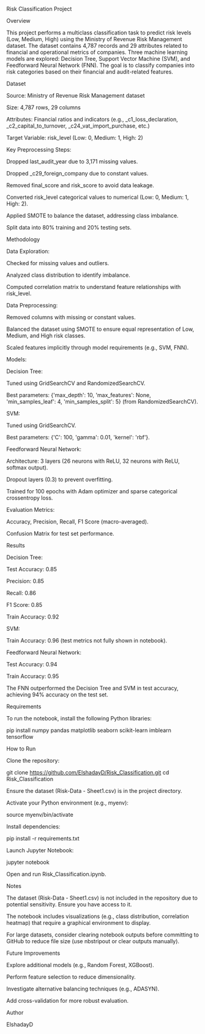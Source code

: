 Risk Classification Project

Overview

This project performs a multiclass classification task to predict risk levels (Low, Medium, High) using the Ministry of Revenue Risk Management dataset. The dataset contains 4,787 records and 29 attributes related to financial and operational metrics of companies. Three machine learning models are explored: Decision Tree, Support Vector Machine (SVM), and Feedforward Neural Network (FNN). The goal is to classify companies into risk categories based on their financial and audit-related features.

Dataset





Source: Ministry of Revenue Risk Management dataset



Size: 4,787 rows, 29 columns



Attributes: Financial ratios and indicators (e.g., _c1_loss_declaration, _c2_capital_to_turnover, _c24_vat_import_purchase, etc.)



Target Variable: risk_level (Low: 0, Medium: 1, High: 2)



Key Preprocessing Steps:





Dropped last_audit_year due to 3,171 missing values.



Dropped _c29_foreign_company due to constant values.



Removed final_score and risk_score to avoid data leakage.



Converted risk_level categorical values to numerical (Low: 0, Medium: 1, High: 2).



Applied SMOTE to balance the dataset, addressing class imbalance.



Split data into 80% training and 20% testing sets.

Methodology





Data Exploration:





Checked for missing values and outliers.



Analyzed class distribution to identify imbalance.



Computed correlation matrix to understand feature relationships with risk_level.



Data Preprocessing:





Removed columns with missing or constant values.



Balanced the dataset using SMOTE to ensure equal representation of Low, Medium, and High risk classes.



Scaled features implicitly through model requirements (e.g., SVM, FNN).



Models:





Decision Tree:





Tuned using GridSearchCV and RandomizedSearchCV.



Best parameters: {'max_depth': 10, 'max_features': None, 'min_samples_leaf': 4, 'min_samples_split': 5} (from RandomizedSearchCV).



SVM:





Tuned using GridSearchCV.



Best parameters: {'C': 100, 'gamma': 0.01, 'kernel': 'rbf'}.



Feedforward Neural Network:





Architecture: 3 layers (26 neurons with ReLU, 32 neurons with ReLU, softmax output).



Dropout layers (0.3) to prevent overfitting.



Trained for 100 epochs with Adam optimizer and sparse categorical crossentropy loss.



Evaluation Metrics:





Accuracy, Precision, Recall, F1 Score (macro-averaged).



Confusion Matrix for test set performance.

Results





Decision Tree:





Test Accuracy: 0.85



Precision: 0.85



Recall: 0.86



F1 Score: 0.85



Train Accuracy: 0.92



SVM:





Train Accuracy: 0.96 (test metrics not fully shown in notebook).



Feedforward Neural Network:





Test Accuracy: 0.94



Train Accuracy: 0.95

The FNN outperformed the Decision Tree and SVM in test accuracy, achieving 94% accuracy on the test set.

Requirements

To run the notebook, install the following Python libraries:

pip install numpy pandas matplotlib seaborn scikit-learn imblearn tensorflow

How to Run





Clone the repository:

git clone https://github.com/ElshadayD/Risk_Classification.git
cd Risk_Classification



Ensure the dataset (Risk-Data - Sheet1.csv) is in the project directory.



Activate your Python environment (e.g., myenv):

source myenv/bin/activate



Install dependencies:

pip install -r requirements.txt



Launch Jupyter Notebook:

jupyter notebook



Open and run Risk_Classification.ipynb.

Notes





The dataset (Risk-Data - Sheet1.csv) is not included in the repository due to potential sensitivity. Ensure you have access to it.



The notebook includes visualizations (e.g., class distribution, correlation heatmap) that require a graphical environment to display.



For large datasets, consider clearing notebook outputs before committing to GitHub to reduce file size (use nbstripout or clear outputs manually).

Future Improvements





Explore additional models (e.g., Random Forest, XGBoost).



Perform feature selection to reduce dimensionality.



Investigate alternative balancing techniques (e.g., ADASYN).



Add cross-validation for more robust evaluation.

Author





ElshadayD
